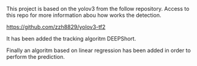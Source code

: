 This project is based on the yolov3 from the follow repository. Access to this repo for more information abou how works the detection.

https://github.com/zzh8829/yolov3-tf2

It has been added the tracking algoritm DEEPShort.

Finally an algoritm based on linear regression has been added in order to perform the prediction.